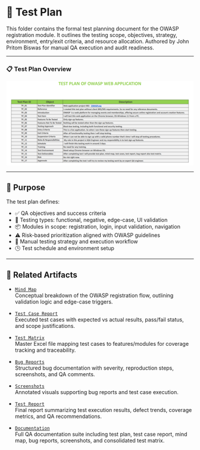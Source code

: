 # 🧭 Test Plan

This folder contains the formal test planning document for the OWASP registration module. It outlines the testing scope, objectives, strategy, environment, entry/exit criteria, and resource allocation. Authored by John Pritom Biswas for manual QA execution and audit readiness.

---

### 📋 Test Plan Overview

![Test Plan](test_plan.png)

---

## 🎯 Purpose

The test plan defines:

- ✅ QA objectives and success criteria  
- 🧪 Testing types: functional, negative, edge-case, UI validation  
- 📦 Modules in scope: registration, login, input validation, navigation  
- ⚠️ Risk-based prioritization aligned with OWASP guidelines  
- 🧠 Manual testing strategy and execution workflow  
- 🕒 Test schedule and environment setup 

---

## 🔗 Related Artifacts

- [`Mind Map`](../Mind%20Map/README.md)  
  Conceptual breakdown of the OWASP registration flow, outlining validation logic and edge-case triggers.

- [`Test Case Report`](../Test%20Case%20Report/README.md)  
  Executed test cases with expected vs actual results, pass/fail status, and scope justifications.

- [`Test Matrix`](../Test%20Matrix/README.md)  
  Master Excel file mapping test cases to features/modules for coverage tracking and traceability.

- [`Bug Reports`](../Bug%20Reports/README.md)  
  Structured bug documentation with severity, reproduction steps, screenshots, and QA comments.

- [`Screenshots`](../Screenshots/README.md)  
  Annotated visuals supporting bug reports and test case execution.

- [`Test Report`](../Test%20Case%20Report/README.md)  
  Final report summarizing test execution results, defect trends, coverage metrics, and QA recommendations.

- [`Documentation`](../Documentation/README.md)  
  Full QA documentation suite including test plan, test case report, mind map, bug reports, screenshots, and consolidated test matrix.
